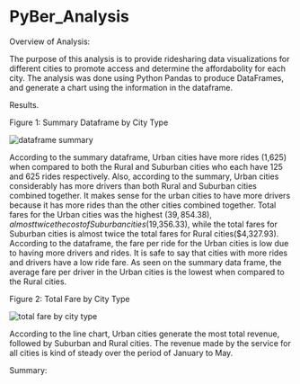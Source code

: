 # PyBer_Analysis
Overview of Analysis:
   
   The purpose of this analysis is to provide ridesharing data visualizations for different cities to promote access and determine the affordabolity for each city.
   The analysis was done using Python Pandas to produce DataFrames, and generate a chart using the information in the dataframe.


Results.
   
   Figure 1: Summary Dataframe by City Type 
    
    
![dataframe summary](https://user-images.githubusercontent.com/104453593/172488836-d30d0ffe-bf85-4e33-9677-5da07284b629.PNG)

According to the summary dataframe, Urban cities have more rides (1,625) when compared to both the Rural and Suburban cities who each have 125 and 625 rides respectively. 
Also, according to the summary, Urban cities considerably has more drivers than both Rural and Suburban cities combined together. It makes sense for the urban cities to have more drivers because it has more rides than the other cities combined together. 
Total fares for the Urban cities was the highest ($39,854.38), almost twice the cost of Suburban cities ($19,356.33), while the total fares for Suburban cities is almost twice the total fares for Rural cities($4,327.93). 
According to the dataframe, the fare per ride for the Urban cities is low due to having more drivers and rides. It is safe to say that cities with more rides and drivers have a low ride fare.
As seen on the summary data frame, the average fare per driver in the Urban cities is the lowest when compared to the Rural cities. 

Figure 2: Total Fare by City Type


![total fare by city type](https://user-images.githubusercontent.com/104453593/172874132-778b0df2-5b34-4bd2-b15d-cc57497b4495.PNG)

According to the line chart, Urban cities generate the most total revenue, followed by Suburban and Rural cities. The revenue made by the service for all cities is kind of steady over the period of January to May. 


Summary:
